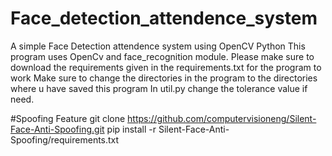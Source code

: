 # Face_detection_attendence_system
A simple Face Detection attendence system using OpenCV Python
This program uses OpenCv and face_recognition module.
Please make sure to download the requirements given in the requirements.txt for the program to work 
Make sure to change the directories in the program to the directories where u have saved this program 
In util.py change the tolerance value if need.

#Spoofing Feature
git clone https://github.com/computervisioneng/Silent-Face-Anti-Spoofing.git
pip install -r Silent-Face-Anti-Spoofing/requirements.txt
